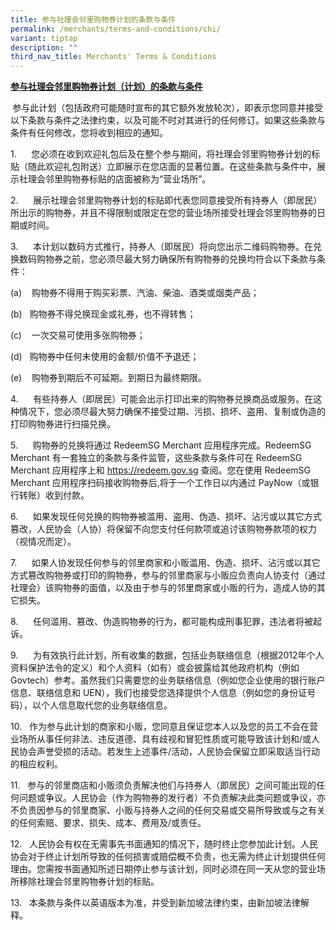 ```yaml
---
title: 参与社理会邻里购物券计划的条款与条件
permalink: /merchants/terms-and-conditions/chi/
variant: tiptap
description: ""
third_nav_title: Merchants' Terms & Conditions
---
```

<p><strong><u>参与社理会邻里购物券计划（计划）的条款与条件</u></strong>
</p>
<p><strong>&nbsp;</strong>参与此计划（包括政府可能随时宣布的其它额外发放轮次），即表示您同意并接受以下条款与条件之法律约束，以及可能不时对其进行的任何修订。如果这些条款与条件有任何修改，您将收到相应的通知。</p>
<p>1.&nbsp;&nbsp;&nbsp;&nbsp;&nbsp; 您必须在收到欢迎礼包后及在整个参与期间，将社理会邻里购物券计划的标贴（随此欢迎礼包附送）立即展示在您店面的显著位置。在这些条款与条件中，展示社理会邻里购物券标贴的店面被称为“营业场所”。</p>
<p>2.&nbsp;&nbsp;&nbsp;&nbsp;&nbsp; 展示社理会邻里购物券计划的标贴即代表您同意接受所有持券人（即居民）所出示的购物券，并且不得限制或限定在您的营业场所接受社理会邻里购物券的日期或时间。</p>
<p>3.&nbsp;&nbsp;&nbsp;&nbsp;&nbsp; 本计划以数码方式推行，持券人（即居民）将向您出示二维码购物券。在兑换数码购物券之前，您必须尽最大努力确保所有购物券的兑换均符合以下条款与条件：</p>
<p>(a)&nbsp;&nbsp;&nbsp; 购物券不得用于购买彩票、汽油、柴油、酒类或烟类产品；</p>
<p>(b)&nbsp;&nbsp; 购物券不得兑换现金或礼券，也不得转售；</p>
<p>(c)&nbsp;&nbsp;&nbsp; 一次交易可使用多张购物券；</p>
<p>(d)&nbsp;&nbsp; 购物券中任何未使用的金额/价值不予退还；</p>
<p>(e)&nbsp;&nbsp;&nbsp; 购物券到期后不可延期。到期日为最终期限。</p>
<p>4.&nbsp;&nbsp;&nbsp;&nbsp;&nbsp; 有些持券人（即居民）可能会出示打印出来的购物券兑换商品或服务。在这种情况下，您必须尽最大努力确保不接受过期、污损、损坏、盗用、复制或伪造的打印购物券进行扫描兑换。</p>
<p>5.&nbsp;&nbsp;&nbsp;&nbsp;&nbsp; 购物券的兑换将通过 RedeemSG Merchant 应用程序完成。RedeemSG
Merchant 有一套独立的条款与条件监管，这些条款与条件可在 RedeemSG Merchant 应用程序上和 <a href="https://redeem.gov.sg" rel="noopener nofollow" target="_blank">https://redeem.gov.sg</a> 查阅。您在使用
RedeemSG Merchant 应用程序扫码接收购物券后,将于一个工作日以内通过 PayNow（或银行转账）收到付款。</p>
<p>6.&nbsp;&nbsp;&nbsp;&nbsp;&nbsp; 如果发现任何兑换的购物券被滥用、盗用、伪造、损坏、沾污或以其它方式篡改，人民协会（人协）将保留不向您支付任何款项或追讨该购物券款项的权力（视情况而定）。</p>
<p>7.&nbsp;&nbsp;&nbsp;&nbsp;&nbsp; 如果人协发现任何参与的邻里商家和小贩滥用、伪造、损坏、沾污或以其它方式篡改购物券或打印的购物券，参与的邻里商家与小贩应负责向人协支付（通过社理会）该购物券的面值，以及由于参与的邻里商家或小贩的行为，造成人协的其它损失。</p>
<p>8.&nbsp;&nbsp;&nbsp;&nbsp;&nbsp; 任何滥用、篡改、伪造购物券的行为，都可能构成刑事犯罪，违法者将被起诉。</p>
<p>9.&nbsp;&nbsp;&nbsp;&nbsp;&nbsp; 为有效执行此计划，所有收集的数据，包括业务联络信息（根据2012年个人资料保护法令的定义）和个人资料（如有）或会披露给其他政府机构（例如Govtech）参考。虽然我们只需要您的业务联络信息（例如您企业使用的银行账户信息、联络信息和
UEN），我们也接受您选择提供个人信息（例如您的身份证号码），以个人信息取代您的业务联络信息。</p>
<p>10.&nbsp;&nbsp; 作为参与此计划的商家和小贩，您同意且保证您本人以及您的员工不会在营业场所从事任何非法、违反道德、具有歧视和冒犯性质或可能导致该计划和/或人民协会声誉受损的活动。若发生上述事件/活动，人民协会保留立即采取适当行动的相应权利。</p>
<p>11.&nbsp;&nbsp; 参与的邻里商店和小贩须负责解决他们与持券人（即居民）之间可能出现的任何问题或争议。人民协会（作为购物券的发行者）不负责解决此类问题或争议，亦不负责因参与的邻里商家、小贩与持券人之间的任何交易或交易所导致或与之有关的任何索赔、要求、损失、成本、费用及/或责任。</p>
<p>12.&nbsp;&nbsp; 人民协会有权在无需事先书面通知的情况下，随时终止您参加此计划。人民协会对于终止计划所导致的任何损害或赔偿概不负责，也无需为终止计划提供任何理由。您需按书面通知所述日期停止参与该计划，同时必须在同一天从您的营业场所移除社理会邻里购物券计划的标贴。</p>
<p>13.&nbsp;&nbsp; 本条款与条件以英语版本为准，并受到新加坡法律约束，由新加坡法律解释。</p>